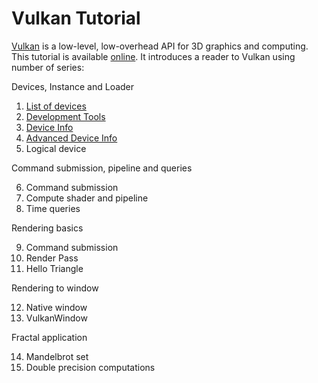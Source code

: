 # Vulkan Tutorial

[Vulkan](https://vulkan.org) is a low-level, low-overhead API for 3D graphics and computing. This tutorial is available [online](https://vulkan-fit.github.io/VulkanTutorial/). It introduces a reader to Vulkan using number of series:

Devices, Instance and Loader

1. [List of devices](01-DeviceList/text.html)
2. [Development Tools](02-DevelopmentTools/text.html)
3. [Device Info](03-DeviceInfo/text.html)
4. [Advanced Device Info](04-AdvancedInfo/text.html)
5. Logical device

Command submission, pipeline and queries

6. Command submission
7. Compute shader and pipeline
8. Time queries

Rendering basics

9. Command submission
10. Render Pass
11. Hello Triangle

Rendering to window

12. Native window
13. VulkanWindow

Fractal application

14. Mandelbrot set
15. Double precision computations
